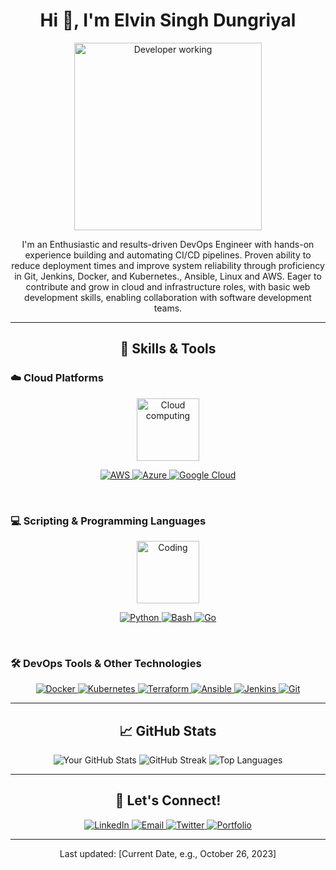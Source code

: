 <h1 align="center">Hi 👋, I'm Elvin Singh Dungriyal</h1>

<p align="center">
  <img src="https://media.giphy.com/media/LmNwrBhejkK9EFWlqz/giphy.gif" alt="Developer working" width="300"/>
</p>

<p align="center">
 I'm an Enthusiastic and results-driven DevOps Engineer with hands-on experience building and automating CI/CD pipelines. Proven ability to reduce deployment times and improve system reliability through proficiency in Git, Jenkins, Docker, and Kubernetes., Ansible, Linux and AWS. Eager to contribute and grow in cloud and infrastructure roles, with basic web development skills, enabling collaboration with software development teams.
</p>

<hr/>

<h2 align="center">🚀 Skills & Tools</h2>

<h3 align="left">☁️ Cloud Platforms</h3>
<p align="center">
  <img src="https://media.giphy.com/media/LnQjpWaGXmRwWp0FtW/giphy.gif" alt="Cloud computing" width="100"/>
</p>
<p align="center">
  <a href="[Link to your AWS projects/certification]">
    <img src="https://img.shields.io/badge/AWS-232F3E?style=for-the-badge&logo=amazon-aws&logoColor=white" alt="AWS"/>
  </a>
  <a href="[Link to your Azure projects/certification]">
    <img src="https://img.shields.io/badge/Azure-0078D4?style=for-the-badge&logo=microsoft-azure&logoColor=white" alt="Azure"/>
  </a>
  <a href="[Link to your GCP projects/certification]">
    <img src="https://img.shields.io/badge/Google_Cloud-4285F4?style=for-the-badge&logo=google-cloud&logoColor=white" alt="Google Cloud"/>
  </a>
  </p>

<br/>

<h3 align="left">💻 Scripting & Programming Languages</h3>
<p align="center">
  <img src="https://media.giphy.com/media/qgO98e72XoIuI/giphy.gif" alt="Coding" width="100"/>
</p>
<p align="center">
  <a href="[Link to your Python projects]">
    <img src="https://img.shields.io/badge/Python-3776AB?style=for-the-badge&logo=python&logoColor=white" alt="Python"/>
  </a>
  <a href="[Link to your Bash/Shell scripts]">
    <img src="https://img.shields.io/badge/Bash-4EAA25?style=for-the-badge&logo=gnubash&logoColor=white" alt="Bash"/>
  </a>
  <a href="[Link to your Go projects]">
    <img src="https://img.shields.io/badge/Go-00ADD8?style=for-the-badge&logo=go&logoColor=white" alt="Go"/>
  </a>
  </p>

<br/>

<h3 align="left">🛠️ DevOps Tools & Other Technologies</h3>
<p align="center">
  <a href="[Link to your Docker projects]">
    <img src="https://img.shields.io/badge/Docker-2496ED?style=for-the-badge&logo=docker&logoColor=white" alt="Docker"/>
  </a>
  <a href="[Link to your Kubernetes projects]">
    <img src="https://img.shields.io/badge/Kubernetes-326CE5?style=for-the-badge&logo=kubernetes&logoColor=white" alt="Kubernetes"/>
  </a>
  <a href="[Link to your Terraform projects]">
    <img src="https://img.shields.io/badge/Terraform-7B42BC?style=for-the-badge&logo=terraform&logoColor=white" alt="Terraform"/>
  </a>
  <a href="[Link to your Ansible projects]">
    <img src="https://img.shields.io/badge/Ansible-EE0000?style=for-the-badge&logo=ansible&logoColor=white" alt="Ansible"/>
  </a>
  <a href="[Link to your Jenkins projects]">
    <img src="https://img.shields.io/badge/Jenkins-2C5263?style=for-the-badge&logo=jenkins&logoColor=white" alt="Jenkins"/>
  </a>
  <a href="[Link to your Git projects/contributions]">
    <img src="https://img.shields.io/badge/Git-F05032?style=for-the-badge&logo=git&logoColor=white" alt="Git"/>
  </a>
  </p>

<hr/>

<h2 align="center">📈 GitHub Stats</h2>
<p align="center">
  <img src="https://github-readme-stats.vercel.app/api?username=[Your-GitHub-Username]&show_icons=true&theme=radical&hide_border=true&count_private=true" alt="Your GitHub Stats" />
  <img src="https://github-readme-streak-stats.herokuapp.com/?user=[Your-GitHub-Username]&theme=radical&hide_border=true" alt="GitHub Streak" />
  <img src="https://github-readme-stats.vercel.app/api/top-langs/?username=[Your-GitHub-Username]&layout=compact&theme=radical&hide_border=true" alt="Top Languages" />
</p>

<hr/>

<h2 align="center">🤝 Let's Connect!</h2>
<p align="center">
  <a href="https://linkedin.com/in/[Your-LinkedIn-Username]">
    <img src="https://img.shields.io/badge/LinkedIn-0077B5?style=for-the-badge&logo=linkedin&logoColor=white" alt="LinkedIn"/>
  </a>
  <a href="mailto:[Your-Email-Address]">
    <img src="https://img.shields.io/badge/Email-D14836?style=for-the-badge&logo=gmail&logoColor=white" alt="Email"/>
  </a>
  <a href="https://twitter.com/[Your-Twitter-Username]">
    <img src="https://img.shields.io/badge/Twitter-1DA1F2?style=for-the-badge&logo=twitter&logoColor=white" alt="Twitter"/>
  </a>
  <a href="[Link to your Portfolio Website]">
    <img src="https://img.shields.io/badge/Portfolio-FF5722?style=for-the-badge&logo=wordpress&logoColor=white" alt="Portfolio"/>
  </a>
  </p>

<hr/>

<p align="center">
  Last updated: [Current Date, e.g., October 26, 2023]
</p>
